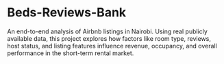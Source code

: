 # Beds-Reviews-Bank
An end-to-end analysis of Airbnb listings in Nairobi. Using real publicly available data, this project explores how factors like room type, reviews, host status, and listing features influence revenue, occupancy, and overall performance in the short-term rental market.
